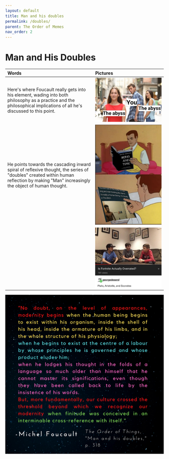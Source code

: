 ```yaml
---
layout: default
title: Man and his doubles
permalink: /doubles/
parent: The Order of Memes
nav_order: 2
---
```


# Man and His Doubles

| Words | Pictures |
|:---------------------------------|:------------------------------------------------------|
| Here's where Foucault really gets into his element, wading into both philosophy as a practice and the philosophical implications of all he's discussed to this point. | ![gaze into the abyss](../memes/gazeabyss.jpg) |
| He points towards the cascading inward spiral of reflexive thought, the series of "doubles" created within human reflection by making "Man" increasingly the object of human thought. | ![Being and Time and Being a Human](../memes/humanbeing.png) |
| | ![modern philosophical discourse](../memes/modernphilosophy.jpg) |

![Man and his doubles](../graphics/toot_doubles_graphic.png)
